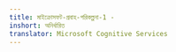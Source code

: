 ```yaml
---
title: মাইক্রোসফট-প্রবাহ-পরিকল্পনা-1 -
inshort: অনির্ধারিত
translator: Microsoft Cognitive Services
---
```




